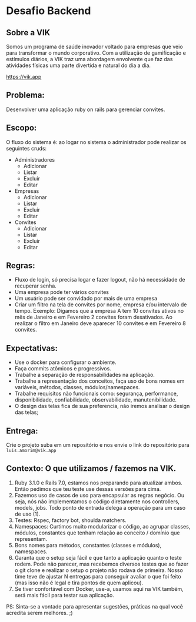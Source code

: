 # Desafio Backend

## **Sobre a VIK**

Somos um programa de saúde inovador voltado para empresas que veio para transformar o mundo corporativo. Com a utilização de gamificação e estímulos diários, a VIK traz uma abordagem envolvente que faz das atividades físicas uma parte divertida e natural do dia a dia.

https://vik.app

## **Problema:**

Desenvolver uma aplicação ruby on rails para gerenciar convites.

## **Escopo:**

O fluxo do sistema é: ao logar no sistema o administrador pode realizar os seguintes cruds:

- Administradores
    - Adicionar
    - Listar
    - Excluir
    - Editar
- Empresas
    - Adicionar
    - Listar
    - Excluir
    - Editar
- Convites
    - Adicionar
    - Listar
    - Excluir
    - Editar

## **Regras:**

- Fluxo de login, só precisa logar e fazer logout, não há necessidade de recuperar senha.
- Uma empresa pode ter vários convites
- Um usuário pode ser convidado por mais de uma empresa
- Criar um filtro na tela de convites por nome, empresa e/ou intervalo de tempo. Exemplo: Digamos que a empresa A tem 10 convites ativos no mês de Janeiro e em Fevereiro 2 convites foram desativados. Ao realizar o filtro em Janeiro deve aparecer 10 convites e em Fevereiro 8 convites.

## **Expectativas:**

- Use o docker para configurar o ambiente.
- Faça commits atômicos e progressivos.
- Trabalhe a separação de responsabilidades na aplicação.
- Trabalhe a representação dos conceitos, faça uso de bons nomes em variáveis, métodos, classes, módulos/namespaces.
- Trabalhe requisitos não funcionais como: segurança, performance, disponibilidade, confiabilidade, observabilidade, manutenibilidade.
- O design das telas fica de sua preferencia, não iremos analisar o design das telas;

## **Entrega:**

Crie o projeto suba em um repositório e nos envie o link do repositório para `luis.amorim@vik.app`

## **Contexto: O que utilizamos / fazemos na VIK.**

1. Ruby 3.1.0 e Rails 7.0, estamos nos preparando para atualizar ambos. Então pedimos que teu teste use dessas versões para cima.
2. Fazemos uso de casos de uso para encapsular as regras negócio. Ou seja, nós não implementamos o código diretamente nos controllers, models, jobs. Todo ponto de entrada delega a operação para um caso de uso (1).
3. Testes: Rspec, factory bot, shoulda matchers.
4. Namespaces: Curtimos muito modularizar o código, ao agrupar classes, módulos, constantes que tenham relação ao conceito / domínio que representam.
5. Bons nomes para métodos, constantes (classes e módulos), namespaces.
6. Garanta que o setup seja fácil e que tanto a aplicação quanto o teste rodem. Pode não parecer, mas recebemos diversos testes que ao fazer o git clone e realizar o setup o projeto não rodava de primeira. Nosso time teve de ajustar N entregas para conseguir avaliar o que foi feito (mas isso não é legal e tira pontos de quem aplicou).
7. Se tiver confortável com Docker, use-a, usamos aqui na VIK também, será mais fácil para testar sua aplicação.

PS: Sinta-se a vontade para apresentar sugestões, práticas na qual você acredita serem melhores. ;)
